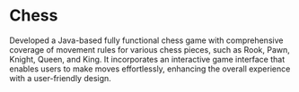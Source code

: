 # Chess
Developed a Java-based fully functional chess game with comprehensive coverage of movement rules for various chess pieces, such as Rook, Pawn, Knight, Queen, and King. It incorporates an interactive game interface that enables users to make moves effortlessly, enhancing the overall experience with a user-friendly design.
